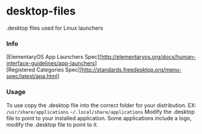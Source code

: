 desktop-files
=============

.desktop files used for Linux launchers

### Info
[ElementaryOS App Launchers Spec][http://elementaryos.org/docs/human-interface-guidelines/app-launchers]  
[Registered Categories Spec][http://standards.freedesktop.org/menu-spec/latest/apa.html]  

### Usage
To use copy the .desktop file into the correct folder for your distribution.
EX:  
```/usr/share/applications```
```~/.local/share/applications```
Modify the .desktop file to point to your installed application. Some applications include a logo, modify the .desktop file to point to it.
